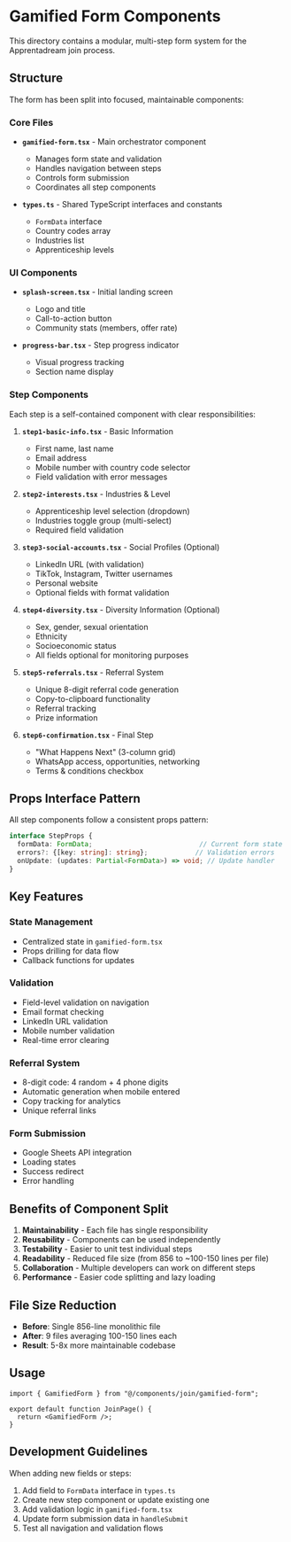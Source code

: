 # Gamified Form Components

This directory contains a modular, multi-step form system for the Apprentadream join process.

## Structure

The form has been split into focused, maintainable components:

### Core Files

- **`gamified-form.tsx`** - Main orchestrator component
  - Manages form state and validation
  - Handles navigation between steps
  - Controls form submission
  - Coordinates all step components

- **`types.ts`** - Shared TypeScript interfaces and constants
  - `FormData` interface
  - Country codes array
  - Industries list
  - Apprenticeship levels

### UI Components

- **`splash-screen.tsx`** - Initial landing screen
  - Logo and title
  - Call-to-action button
  - Community stats (members, offer rate)

- **`progress-bar.tsx`** - Step progress indicator
  - Visual progress tracking
  - Section name display

### Step Components

Each step is a self-contained component with clear responsibilities:

1. **`step1-basic-info.tsx`** - Basic Information
   - First name, last name
   - Email address
   - Mobile number with country code selector
   - Field validation with error messages

2. **`step2-interests.tsx`** - Industries & Level
   - Apprenticeship level selection (dropdown)
   - Industries toggle group (multi-select)
   - Required field validation

3. **`step3-social-accounts.tsx`** - Social Profiles (Optional)
   - LinkedIn URL (with validation)
   - TikTok, Instagram, Twitter usernames
   - Personal website
   - Optional fields with format validation

4. **`step4-diversity.tsx`** - Diversity Information (Optional)
   - Sex, gender, sexual orientation
   - Ethnicity
   - Socioeconomic status
   - All fields optional for monitoring purposes

5. **`step5-referrals.tsx`** - Referral System
   - Unique 8-digit referral code generation
   - Copy-to-clipboard functionality
   - Referral tracking
   - Prize information

6. **`step6-confirmation.tsx`** - Final Step
   - "What Happens Next" (3-column grid)
   - WhatsApp access, opportunities, networking
   - Terms & conditions checkbox

## Props Interface Pattern

All step components follow a consistent props pattern:

```typescript
interface StepProps {
  formData: FormData;                           // Current form state
  errors?: {[key: string]: string};            // Validation errors
  onUpdate: (updates: Partial<FormData>) => void; // Update handler
}
```

## Key Features

### State Management
- Centralized state in `gamified-form.tsx`
- Props drilling for data flow
- Callback functions for updates

### Validation
- Field-level validation on navigation
- Email format checking
- LinkedIn URL validation
- Mobile number validation
- Real-time error clearing

### Referral System
- 8-digit code: 4 random + 4 phone digits
- Automatic generation when mobile entered
- Copy tracking for analytics
- Unique referral links

### Form Submission
- Google Sheets API integration
- Loading states
- Success redirect
- Error handling

## Benefits of Component Split

1. **Maintainability** - Each file has single responsibility
2. **Reusability** - Components can be used independently
3. **Testability** - Easier to unit test individual steps
4. **Readability** - Reduced file size (from 856 to ~100-150 lines per file)
5. **Collaboration** - Multiple developers can work on different steps
6. **Performance** - Easier code splitting and lazy loading

## File Size Reduction

- **Before**: Single 856-line monolithic file
- **After**: 9 files averaging 100-150 lines each
- **Result**: 5-8x more maintainable codebase

## Usage

```tsx
import { GamifiedForm } from "@/components/join/gamified-form";

export default function JoinPage() {
  return <GamifiedForm />;
}
```

## Development Guidelines

When adding new fields or steps:

1. Add field to `FormData` interface in `types.ts`
2. Create new step component or update existing one
3. Add validation logic in `gamified-form.tsx`
4. Update form submission data in `handleSubmit`
5. Test all navigation and validation flows
